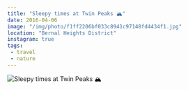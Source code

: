 ```yaml
---
title: "Sleepy times at Twin Peaks 🏔"
date: 2016-04-06
image: "/img/photo/f1ff2206bf033c8941c97148fd4434f1.jpg"
location: "Bernal Heights District"
instagram: true
tags:
 - travel
 - nature
---
```


![Sleepy times at Twin Peaks 🏔](/img/photo/f1ff2206bf033c8941c97148fd4434f1.jpg)

